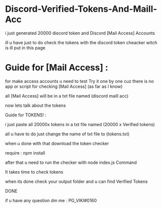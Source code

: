 
# Discord-Verified-Tokens-And-Maill-Acc

i just generated 20000 discord token and Discord [Mail Access] Accounts

ill u have just to do check the tokens with the discord token cheacker witch is ill put in this page

# Guide for [Mail Access] : 

for make access accounts u need to test Try it one by one cuz there is no app or script for checking [Mail Access]  (as far as I know) 

all [Mail Access] will be in a txt file named (discord maill acc)

now lets talk about the tokens 

Guide for TOKENS! :

i just paste all 20000x tokens in a txt file named (20000 x Verified tokens)

all u have to do just change the name of txt file to (tokens.txt)

when u done with that download the token checker 

require : npm install

after that u need to run the checker with node index.js Command

It takes time to check tokens

when its done check your output folder and u can find Verified Tokens

DONE

if u have any question dm me : PG_VIKI#0160
